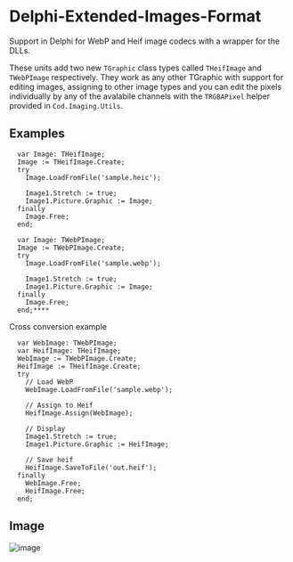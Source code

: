 # Delphi-Extended-Images-Format
Support in Delphi for WebP and Heif image codecs with a wrapper for the DLLs.

These units add two new `TGraphic` class types called `THeifImage` and `TWebPImage` respectively. They work as any other TGraphic with support for editing images, assigning to other image types and you can edit the pixels individually by any of the avalabile channels with the `TRGBAPixel` helper provided in `Cod.Imaging.Utils`.

## Examples
```
  var Image: THeifImage;
  Image := THeifImage.Create;
  try
    Image.LoadFromFile('sample.heic');

    Image1.Stretch := true;
    Image1.Picture.Graphic := Image;
  finally
    Image.Free;
  end;
```
```
  var Image: TWebPImage;
  Image := TWebPImage.Create;
  try
    Image.LoadFromFile('sample.webp');

    Image1.Stretch := true;
    Image1.Picture.Graphic := Image;
  finally
    Image.Free;
  end;****
```
Cross conversion example
```
  var WebImage: TWebPImage;
  var HeifImage: THeifImage;
  WebImage := TWebPImage.Create;
  HeifImage := THeifImage.Create;
  try
    // Load WebP
    WebImage.LoadFromFile('sample.webp');

    // Assign to Heif
    HeifImage.Assign(WebImage);

    // Display
    Image1.Stretch := true;
    Image1.Picture.Graphic := HeifImage;

    // Save heif
    HeifImage.SaveToFile('out.heif');
  finally
    WebImage.Free;
    HeifImage.Free;
  end;
```

## Image
![image](https://github.com/Codrax/Delphi-Extended-Images-Format/assets/68193064/1550559a-4639-4833-ac55-68d6e9b49cb7)
